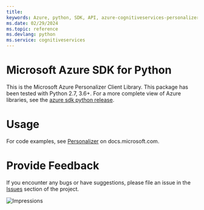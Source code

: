 ```yaml
---
title: 
keywords: Azure, python, SDK, API, azure-cognitiveservices-personalizer, cognitiveservices
ms.date: 02/29/2024
ms.topic: reference
ms.devlang: python
ms.service: cognitiveservices
---
```

# Microsoft Azure SDK for Python

This is the Microsoft Azure Personalizer Client Library.
This package has been tested with Python 2.7, 3.6+.
For a more complete view of Azure libraries, see the [azure sdk python release](https://aka.ms/azsdk/python/all).


# Usage




For code examples, see [Personalizer](/python/api/overview/azure/) on docs.microsoft.com.


# Provide Feedback

If you encounter any bugs or have suggestions, please file an issue in the
[Issues](https://github.com/Azure/azure-sdk-for-python/issues)
section of the project. 


![Impressions](https://azure-sdk-impressions.azurewebsites.net/api/impressions/azure-sdk-for-python%2Fazure-cognitiveservices-personalizer%2FREADME.png)

